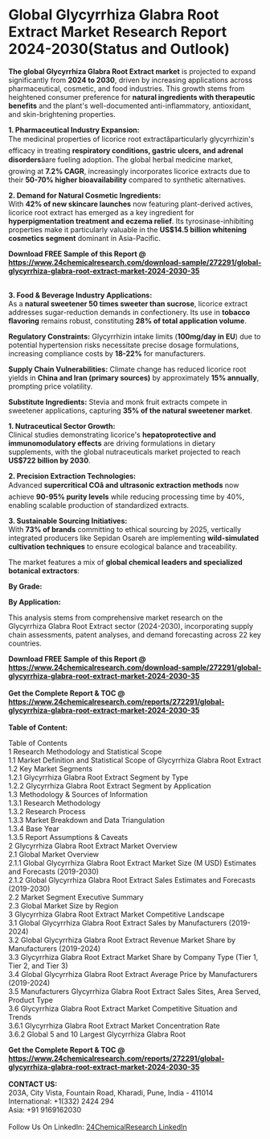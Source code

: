 <h1>Global Glycyrrhiza Glabra Root Extract Market Research Report 2024-2030(Status and Outlook)</h1><p><strong>The global Glycyrrhiza Glabra Root Extract market</strong> is projected to expand significantly from <strong>2024 to 2030</strong>, driven by increasing applications across pharmaceutical, cosmetic, and food industries. This growth stems from heightened consumer preference for <strong>natural ingredients with therapeutic benefits</strong> and the plant's well-documented anti-inflammatory, antioxidant, and skin-brightening properties.</p><p><strong>1. Pharmaceutical Industry Expansion:</strong><br>
The medicinal properties of licorice root extractâparticularly glycyrrhizin's efficacy in treating <strong>respiratory conditions, gastric ulcers, and adrenal disorders</strong>âare fueling adoption. The global herbal medicine market, growing at <strong>7.2% CAGR</strong>, increasingly incorporates licorice extracts due to their <strong>50-70% higher bioavailability</strong> compared to synthetic alternatives.</p><p><strong>2. Demand for Natural Cosmetic Ingredients:</strong><br>
With <strong>42% of new skincare launches</strong> now featuring plant-derived actives, licorice root extract has emerged as a key ingredient for <strong>hyperpigmentation treatment and eczema relief</strong>. Its tyrosinase-inhibiting properties make it particularly valuable in the <strong>US$14.5 billion whitening cosmetics segment</strong> dominant in Asia-Pacific.</p><div><b>Download FREE Sample of this Report @ 
            <a href="https://www.24chemicalresearch.com/download-sample/272291/global-glycyrrhiza-glabra-root-extract-market-2024-2030-35">
            https://www.24chemicalresearch.com/download-sample/272291/global-glycyrrhiza-glabra-root-extract-market-2024-2030-35</a></b></div><br><p><strong>3. Food &amp; Beverage Industry Applications:</strong><br>
As a <strong>natural sweetener 50 times sweeter than sucrose</strong>, licorice extract addresses sugar-reduction demands in confectionery. Its use in <strong>tobacco flavoring</strong> remains robust, constituting <strong>28% of total application volume</strong>.</p><p><strong>Regulatory Constraints:</strong> Glycyrrhizin intake limits (<strong>100mg/day in EU</strong>) due to potential hypertension risks necessitate precise dosage formulations, increasing compliance costs by <strong>18-22%</strong> for manufacturers.</p><p><strong>Supply Chain Vulnerabilities:</strong> Climate change has reduced licorice root yields in <strong>China and Iran (primary sources)</strong> by approximately <strong>15% annually</strong>, prompting price volatility.</p><p><strong>Substitute Ingredients:</strong> Stevia and monk fruit extracts compete in sweetener applications, capturing <strong>35% of the natural sweetener market</strong>.</p><p><strong>1. Nutraceutical Sector Growth:</strong><br>
Clinical studies demonstrating licorice's <strong>hepatoprotective and immunomodulatory effects</strong> are driving formulations in dietary supplements, with the global nutraceuticals market projected to reach <strong>US$722 billion by 2030</strong>.</p><p><strong>2. Precision Extraction Technologies:</strong><br>
Advanced <strong>supercritical COâ and ultrasonic extraction methods</strong> now achieve <strong>90-95% purity levels</strong> while reducing processing time by 40%, enabling scalable production of standardized extracts.</p><p><strong>3. Sustainable Sourcing Initiatives:</strong><br>
With <strong>73% of brands</strong> committing to ethical sourcing by 2025, vertically integrated producers like Sepidan Osareh are implementing <strong>wild-simulated cultivation techniques</strong> to ensure ecological balance and traceability.</p><p>The market features a mix of <strong>global chemical leaders and specialized botanical extractors</strong>:</p><p><strong>By Grade:</strong></p><p><strong>By Application:</strong></p><p>This analysis stems from comprehensive market research on the Glycyrrhiza Glabra Root Extract sector (2024-2030), incorporating supply chain assessments, patent analyses, and demand forecasting across 22 key countries.</p><div><b>Download FREE Sample of this Report @ 
            <a href="https://www.24chemicalresearch.com/download-sample/272291/global-glycyrrhiza-glabra-root-extract-market-2024-2030-35">
            https://www.24chemicalresearch.com/download-sample/272291/global-glycyrrhiza-glabra-root-extract-market-2024-2030-35</a></b></div><br><div><b>Get the Complete Report & TOC @ 
            <a href="https://www.24chemicalresearch.com/reports/272291/global-glycyrrhiza-glabra-root-extract-market-2024-2030-35">
            https://www.24chemicalresearch.com/reports/272291/global-glycyrrhiza-glabra-root-extract-market-2024-2030-35</a></b></div><br>
            <b>Table of Content:</b><p>Table of Contents<br />
1 Research Methodology and Statistical Scope<br />
1.1 Market Definition and Statistical Scope of Glycyrrhiza Glabra Root Extract<br />
1.2 Key Market Segments<br />
1.2.1 Glycyrrhiza Glabra Root Extract Segment by Type<br />
1.2.2 Glycyrrhiza Glabra Root Extract Segment by Application<br />
1.3 Methodology & Sources of Information<br />
1.3.1 Research Methodology<br />
1.3.2 Research Process<br />
1.3.3 Market Breakdown and Data Triangulation<br />
1.3.4 Base Year<br />
1.3.5 Report Assumptions & Caveats<br />
2 Glycyrrhiza Glabra Root Extract Market Overview<br />
2.1 Global Market Overview<br />
2.1.1 Global Glycyrrhiza Glabra Root Extract Market Size (M USD) Estimates and Forecasts (2019-2030)<br />
2.1.2 Global Glycyrrhiza Glabra Root Extract Sales Estimates and Forecasts (2019-2030)<br />
2.2 Market Segment Executive Summary<br />
2.3 Global Market Size by Region<br />
3 Glycyrrhiza Glabra Root Extract Market Competitive Landscape<br />
3.1 Global Glycyrrhiza Glabra Root Extract Sales by Manufacturers (2019-2024)<br />
3.2 Global Glycyrrhiza Glabra Root Extract Revenue Market Share by Manufacturers (2019-2024)<br />
3.3 Glycyrrhiza Glabra Root Extract Market Share by Company Type (Tier 1, Tier 2, and Tier 3)<br />
3.4 Global Glycyrrhiza Glabra Root Extract Average Price by Manufacturers (2019-2024)<br />
3.5 Manufacturers Glycyrrhiza Glabra Root Extract Sales Sites, Area Served, Product Type<br />
3.6 Glycyrrhiza Glabra Root Extract Market Competitive Situation and Trends<br />
3.6.1 Glycyrrhiza Glabra Root Extract Market Concentration Rate<br />
3.6.2 Global 5 and 10 Largest Glycyrrhiza Glabra Root</p><div><b>Get the Complete Report & TOC @ 
            <a href="https://www.24chemicalresearch.com/reports/272291/global-glycyrrhiza-glabra-root-extract-market-2024-2030-35">
            https://www.24chemicalresearch.com/reports/272291/global-glycyrrhiza-glabra-root-extract-market-2024-2030-35</a></b></div><br><b>CONTACT US:</b><br>
            203A, City Vista, Fountain Road, Kharadi, Pune, India - 411014<br>
            International: +1(332) 2424 294<br>
            Asia: +91 9169162030 <br><br>
            Follow Us On LinkedIn: <a href="https://www.linkedin.com/company/24chemicalresearch/">24ChemicalResearch LinkedIn</a>